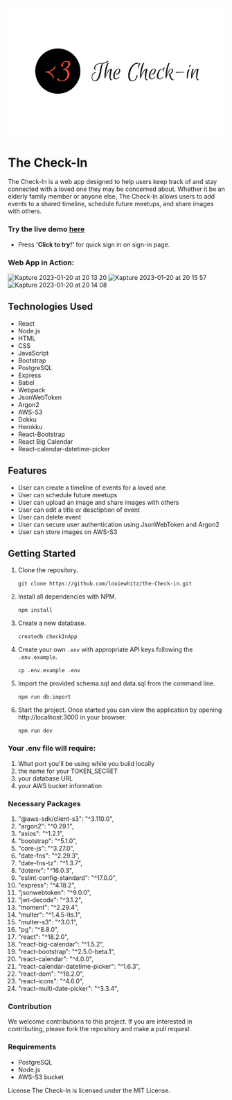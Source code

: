 ![logo](https://github.com/louiewhitz/the-Check-in/blob/main/server/public/logo.png
)
# The Check-In
The Check-In is a web app designed to help users keep track of and stay connected with a loved one they may be concerned about. Whether it be an elderly family member or anyone else, The Check-In allows users to add events to a shared timeline, schedule future meetups, and share images with others.

### Try the live demo [here](https://the-check-in.louisawhitaker.com)
* Press **'Click to try!'** for quick sign in on sign-in page.

### Web App in Action:
![Kapture 2023-01-20 at 20 13 20](https://user-images.githubusercontent.com/99847558/213844389-05299800-5e11-469c-97a6-41dad6468f03.gif)
![Kapture 2023-01-20 at 20 15 57](https://user-images.githubusercontent.com/99847558/213844399-e2bcf96d-6be6-4005-9ebd-bca6bd2e8a25.gif)
![Kapture 2023-01-20 at 20 14 08](https://user-images.githubusercontent.com/99847558/213844248-6a2f2619-14a5-4944-b171-d9f4ab3924ae.gif)


## Technologies Used



* React
* Node.js
* HTML
* CSS
* JavaScript
* Bootstrap
* PostgreSQL
* Express
* Babel
* Webpack
* JsonWebToken
* Argon2
* AWS-S3
* Dokku
* Herokku
* React-Bootstrap
* React Big Calendar
* React-calendar-datetime-picker

## Features
* User can create a timeline of events for a loved one
* User can schedule future meetups
* User can upload an image and share images with others
* User can edit a title or desctiption of event
* User can delete event
* User can secure user authentication using JsonWebToken and Argon2
* User can store images on AWS-S3

## Getting Started


1. Clone the repository.

   ```shell
   git clone https://github.com/louiewhitz/the-Check-in.git
   ```

2. Install all dependencies with NPM.

   ```shell
   npm install
   ```

3. Create a new database.

   ```shell
   createdb checkInApp
   ```
4. Create your own `.env` with appropriate API keys following the `.env.example`.

   ```shell
   cp .env.example .env
   ```

5. Import the provided schema.sql and data.sql from the command line.

   ```shell
   npm run db:import
   ```

6. Start the project. Once started you can view the application by opening http://localhost:3000 in your browser.

   ```shell
   npm run dev
   ```

### Your .env file will require:

1. What port you'll be using while you build locally
2. the name for your TOKEN_SECRET
3. your database URL
5. your AWS bucket information

### Necessary Packages
1. "@aws-sdk/client-s3": "^3.110.0",
2. "argon2": "^0.29.1",
3. "axios": "^1.2.1",
4. "bootstrap": "^5.1.0",
5. "core-js": "^3.27.0",
6. "date-fns": "^2.29.3",
7. "date-fns-tz": "^1.3.7",
8. "dotenv": "^16.0.3",
9. "eslint-config-standard": "^17.0.0",
10. "express": "^4.18.2",
11. "jsonwebtoken": "^9.0.0",
12. "jwt-decode": "^3.1.2",
13. "moment": "^2.29.4",
14. "multer": "^1.4.5-lts.1",
15. "multer-s3": "^3.0.1",
16. "pg": "^8.8.0",
17. "react": "^18.2.0",
18. "react-big-calendar": "^1.5.2",
19. "react-bootstrap": "^2.5.0-beta.1",
20. "react-calendar": "^4.0.0",
21. "react-calendar-datetime-picker": "^1.6.3",
22. "react-dom": "^18.2.0",
23.  "react-icons": "^4.6.0",
24. "react-multi-date-picker": "^3.3.4",


### Contribution
We welcome contributions to this project. If you are interested in contributing, please fork the repository and make a pull request.
### Requirements
- PostgreSQL
- Node.js
- AWS-S3 bucket


License
The Check-In is licensed under the MIT License.

